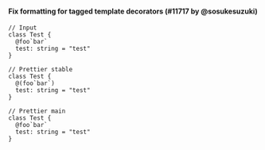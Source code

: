 #### Fix formatting for tagged template decorators (#11717 by @sosukesuzuki)

<!-- prettier-ignore -->
```tsx
// Input
class Test {
  @foo`bar`
  test: string = "test"
}

// Prettier stable
class Test {
  @(foo`bar`)
  test: string = "test"
}

// Prettier main
class Test {
  @foo`bar`
  test: string = "test"
}
```
